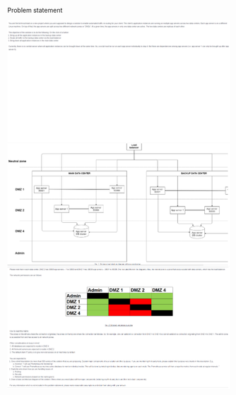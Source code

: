 Problem statement

![](https://github.com/tushargoel86/design_problems/blob/master/DesignStatement.png)
![](https://github.com/tushargoel86/design_problems/blob/master/DesignStatement02.png)
![](https://github.com/tushargoel86/design_problems/blob/master/DesignStatement03.png)
